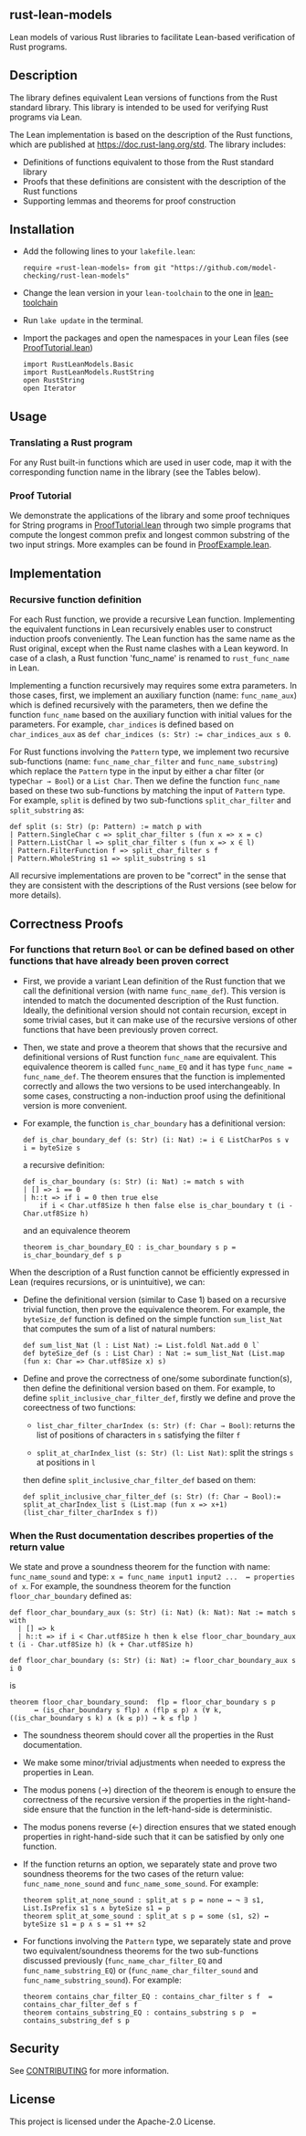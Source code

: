 <!---
-- Copyright Kani Contributors
-- SPDX-License-Identifier: Apache-2.0 OR MIT
---> 

## rust-lean-models

Lean models of various Rust libraries to facilitate Lean-based verification of Rust programs.


## Description
The library defines equivalent Lean versions of functions from the Rust standard library.
This library is intended to be used for verifying Rust programs via Lean.

The Lean implementation is based on the description of the Rust functions, which are published at https://doc.rust-lang.org/std.
The library includes:
- Definitions of functions equivalent to those from the Rust standard library
- Proofs that these definitions are consistent with the description of the Rust functions
- Supporting lemmas and theorems for proof construction

## Installation

-  Add the following lines to your `lakefile.lean`:

    ` require «rust-lean-models» from git "https://github.com/model-checking/rust-lean-models" `

- Change the lean version in your `lean-toolchain` to the one in 
[lean-toolchain](https://github.com/model-checking/rust-lean-models/blob/main/lean-toolchain)

- Run `lake update` in the terminal.

- Import the packages and open the namespaces in your Lean files 
(see [ProofTutorial.lean](https://github.com/model-checking/rust-lean-models/tree/main/RustLeanModels/ProofTutorial.lean))

    ```lean
    import RustLeanModels.Basic
    import RustLeanModels.RustString
    open RustString
    open Iterator
    ```

## Usage
### Translating a Rust program 

For any Rust built-in functions which are used in user code, map it with 
the corresponding function name in the library (see the Tables below).

### Proof Tutorial
We demonstrate the applications of the library and some proof techniques 
for String programs in 
[ProofTutorial.lean](https://github.com/model-checking/rust-lean-models/tree/main/RustLeanModels/ProofTutorial.lean)
through two simple programs that compute the longest common prefix 
and longest common substring of the two input strings. 
More examples can be found in 
[ProofExample.lean](https://github.com/model-checking/rust-lean-models/tree/main/RustLeanModels/ProofExample.lean).

## Implementation


### Recursive function definition
For each Rust function, we provide a recursive Lean function. Implementing 
the equivalent functions in Lean recursively enables user to construct 
induction proofs conveniently. The Lean function has the same name as the Rust original, 
except when the Rust name clashes with a Lean keyword. In case of a clash, a Rust function 'func_name' 
is renamed to `rust_func_name` in Lean.

Implementing a function recursively may requires some extra parameters.
In those cases, first, we implement an auxiliary function (name: `func_name_aux`) which is defined 
recursively with the parameters, then we define the function `func_name` based on the auxiliary function 
with initial values for the parameters. 
For example, `char_indices` is defined based on `char_indices_aux` as 
`def char_indices (s: Str) := char_indices_aux s 0`.

For Rust functions involving the `Pattern` type, we implement two recursive sub-functions 
(name: `func_name_char_filter` and  `func_name_substring`) which replace the `Pattern` type 
in the input by either a char filter (or type`Char → Bool`) or a `List Char`. Then we define 
the function `func_name` based on these two sub-functions by matching the input of `Pattern` type.
For example, `split` is defined by two sub-functions `split_char_filter` and `split_substring` as: 

```lean
def split (s: Str) (p: Pattern) := match p with
| Pattern.SingleChar c => split_char_filter s (fun x => x = c)
| Pattern.ListChar l => split_char_filter s (fun x => x ∈ l)
| Pattern.FilterFunction f => split_char_filter s f
| Pattern.WholeString s1 => split_substring s s1
```
All recursive implementations are proven to be "correct" in the sense that 
they are consistent with the descriptions of the Rust versions (see below for more details).

## Correctness Proofs

### For functions that return `Bool` or can be defined based on other functions that have already been proven correct
   
- First, we provide a variant Lean definition of the Rust function that we call the definitional 
version (with name `func_name_def`).  This version is intended to match the documented description 
of the Rust function. Ideally, the definitional version should not contain recursion, except in some trivial cases, 
but it can make use of the recursive versions of other functions that have been previously proven correct.

- Then, we state and prove a theorem that shows that the recursive and definitional versions of Rust 
function `func_name` are equivalent. This equivalence theorem is called `func_name_EQ` and 
it has type `func_name = func_name_def`.
The theorem ensures that the function is implemented correctly 
and allows the two versions to be used interchangeably. 
In some cases, constructing a non-induction proof using the definitional version is more convenient.

- For example, the function `is_char_boundary` has a definitional version: 

    ```lean
    def is_char_boundary_def (s: Str) (i: Nat) := i ∈ ListCharPos s ∨  i = byteSize s
    ```

    a recursive definition:

    ```lean
    def is_char_boundary (s: Str) (i: Nat) := match s with
    | [] => i == 0
    | h::t => if i = 0 then true else
        if i < Char.utf8Size h then false else is_char_boundary t (i - Char.utf8Size h)
    ```


    and an equivalence theorem 
    
    ```lean
    theorem is_char_boundary_EQ : is_char_boundary s p =  is_char_boundary_def s p
    ```

When the description of a Rust function cannot be efficiently expressed in Lean (requires recursions, or is unintuitive),
we can:
- Define the definitional version (similar to Case 1) based on a recursive trivial function, then prove the equivalence theorem.
For example, the `byteSize_def` function is defined on the simple function `sum_list_Nat`
that computes the sum of a list of natural numbers:
    
    ```lean
    def sum_list_Nat (l : List Nat) := List.foldl Nat.add 0 l`
    def byteSize_def (s : List Char) : Nat := sum_list_Nat (List.map (fun x: Char => Char.utf8Size x) s)
    ```

- Define and prove the correctness of one/some subordinate function(s), 
then define the definitional version based on them. 
    For example, to define `split_inclusive_char_filter_def`, firstly we define and prove the coreectness of two functions:
    - `list_char_filter_charIndex (s: Str) (f: Char → Bool)`: returns the list of positions of characters in `s` satisfying the filter `f`

    - `split_at_charIndex_list (s: Str) (l: List Nat)`: split the strings `s` at positions in `l`

    then define `split_inclusive_char_filter_def` based on them:

    ```lean
    def split_inclusive_char_filter_def (s: Str) (f: Char → Bool):= split_at_charIndex_list s (List.map (fun x => x+1) (list_char_filter_charIndex s f))
    ```

### When the Rust documentation describes properties of the return value 
We state and prove a soundness theorem for the function with
name: `func_name_sound` and type: `x = func_name input1 input2 ...  ↔ properties of x`.
For example, the soundness theorem for the function `floor_char_boundary` defined as:

```lean
def floor_char_boundary_aux (s: Str) (i: Nat) (k: Nat): Nat := match s with
  | [] => k
  | h::t => if i < Char.utf8Size h then k else floor_char_boundary_aux t (i - Char.utf8Size h) (k + Char.utf8Size h)

def floor_char_boundary (s: Str) (i: Nat) := floor_char_boundary_aux s i 0
```

is

```lean
theorem floor_char_boundary_sound:  flp = floor_char_boundary s p
      ↔ (is_char_boundary s flp) ∧ (flp ≤ p) ∧ (∀ k, ((is_char_boundary s k) ∧ (k ≤ p)) → k ≤ flp )
```

- The soundness theorem should cover all the properties in the Rust documentation.
- We make some minor/trivial adjustments when needed to express the properties in Lean.
- The modus ponens (→) direction of the theorem is enough to ensure the correctness of the recursive version
if the properties in the right-hand-side ensure that the function in the left-hand-side is deterministic.
- The modus ponens reverse (←) direction ensures that we stated enough properties in right-hand-side such that 
it can be satisfied by only one function. 
- If the function returns an option, we separately state and prove two soundness theorems for the two cases 
of the return value: `func_name_none_sound` and `func_name_some_sound`. For example:
    
    ```lean
    theorem split_at_none_sound : split_at s p = none ↔ ¬ ∃ s1, List.IsPrefix s1 s ∧ byteSize s1 = p
    theorem split_at_some_sound : split_at s p = some (s1, s2) ↔ byteSize s1 = p ∧ s = s1 ++ s2
    ```

- For functions involving the `Pattern` type,  we separately state and prove two equivalent/soundness 
theorems for the two sub-functions discussed previously (`func_name_char_filter_EQ` and `func_name_substring_EQ`) 
or (`func_name_char_filter_sound` and `func_name_substring_sound`). For example:
    
    ```lean
    theorem contains_char_filter_EQ : contains_char_filter s f  = contains_char_filter_def s f
    theorem contains_substring_EQ : contains_substring s p  = contains_substring_def s p
    ```

## Security

See [CONTRIBUTING](CONTRIBUTING.md#security-issue-notifications) for more information.

## License

This project is licensed under the Apache-2.0 License.
